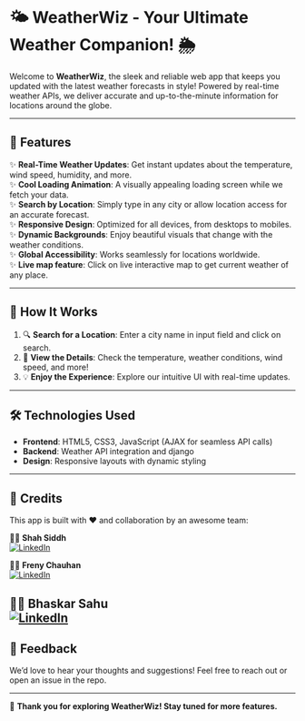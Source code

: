 # 🌤️ WeatherWiz - Your Ultimate Weather Companion! 🌦️  

Welcome to **WeatherWiz**, the sleek and reliable web app that keeps you updated with the latest weather forecasts in style! Powered by real-time weather APIs, we deliver accurate and up-to-the-minute information for locations around the globe.  

---

## 🚀 Features  
✨ **Real-Time Weather Updates**: Get instant updates about the temperature, wind speed, humidity, and more.  
✨ **Cool Loading Animation**: A visually appealing loading screen while we fetch your data.  
✨ **Search by Location**: Simply type in any city or allow location access for an accurate forecast.  
✨ **Responsive Design**: Optimized for all devices, from desktops to mobiles.  
✨ **Dynamic Backgrounds**: Enjoy beautiful visuals that change with the weather conditions.  
✨ **Global Accessibility**: Works seamlessly for locations worldwide.  
✨ **Live map feature**: Click on live interactive map to get current weather of any place.  

---

## 🎯 How It Works  
1. 🔍 **Search for a Location**: Enter a city name in input field and click on search. 
2. 🧾 **View the Details**: Check the temperature, weather conditions, wind speed, and more!  
3. 💡 **Enjoy the Experience**: Explore our intuitive UI with real-time updates.  

---

## 🛠️ Technologies Used  
- **Frontend**: HTML5, CSS3, JavaScript (AJAX for seamless API calls)  
- **Backend**: Weather API integration and django
- **Design**: Responsive layouts with dynamic styling  

---



## 🙌 Credits  
This app is built with ❤️ and collaboration by an awesome team:  


👨‍💻 **Shah Siddh**  
[![LinkedIn](https://img.shields.io/badge/LinkedIn-Connect-blue?style=flat-square&logo=linkedin)](linkedin.com/in/siddh-shah-71491832a)

👩‍💻 **Freny Chauhan**  
[![LinkedIn](https://img.shields.io/badge/LinkedIn-Connect-blue?style=flat-square&logo=linkedin)](linkedin.com/in/freny-chauhan-80932832a)

👨‍💻 **Bhaskar Sahu**  
[![LinkedIn](https://img.shields.io/badge/LinkedIn-Connect-blue?style=flat-square&logo=linkedin)](linkedin.com/in/bhaskar-sahu-4489a229b)
---

## 📩 Feedback  
We’d love to hear your thoughts and suggestions! Feel free to reach out or open an issue in the repo.  

---

🌟 **Thank you for exploring WeatherWiz! Stay tuned for more features.**  
